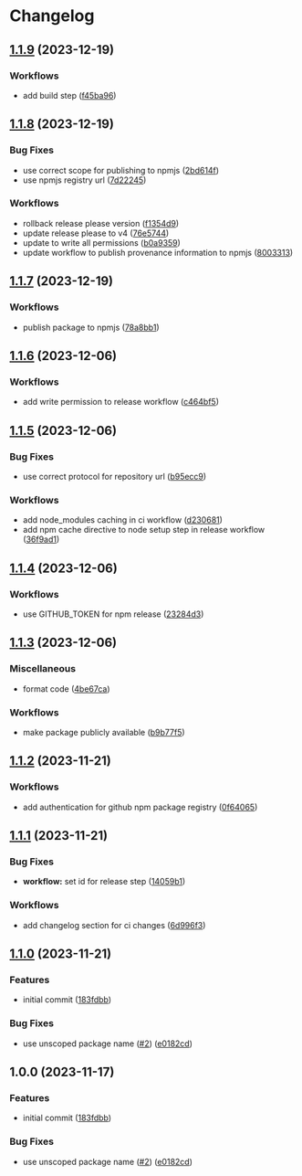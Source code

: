 # Changelog

## [1.1.9](https://github.com/das-buro-am-draht/directus-flow-sync/compare/v1.1.8...v1.1.9) (2023-12-19)


### Workflows

* add build step ([f45ba96](https://github.com/das-buro-am-draht/directus-flow-sync/commit/f45ba96797b60e58da6bcc7fe478f91df999697a))

## [1.1.8](https://github.com/das-buro-am-draht/directus-flow-sync/compare/v1.1.7...v1.1.8) (2023-12-19)


### Bug Fixes

* use correct scope for publishing to npmjs ([2bd614f](https://github.com/das-buro-am-draht/directus-flow-sync/commit/2bd614f4f7738fb5d7d19c3252e03181a320c2b4))
* use npmjs registry url ([7d22245](https://github.com/das-buro-am-draht/directus-flow-sync/commit/7d222452c961d7fce0869a9cbcdc965390761f66))


### Workflows

* rollback release please version ([f1354d9](https://github.com/das-buro-am-draht/directus-flow-sync/commit/f1354d9688458dc55a4a644ad6eae4fbeb965c40))
* update release please to v4 ([76e5744](https://github.com/das-buro-am-draht/directus-flow-sync/commit/76e574494d8521f2a194d949dea4dbeb0588672a))
* update to write all permissions ([b0a9359](https://github.com/das-buro-am-draht/directus-flow-sync/commit/b0a935972109e93fa0918d8ab1fc1b96cfcb68f4))
* update workflow to publish provenance information to npmjs ([8003313](https://github.com/das-buro-am-draht/directus-flow-sync/commit/800331339620287834ed5fbf83f222558ef18322))

## [1.1.7](https://github.com/das-buro-am-draht/directus-flow-sync/compare/v1.1.6...v1.1.7) (2023-12-19)


### Workflows

* publish package to npmjs ([78a8bb1](https://github.com/das-buro-am-draht/directus-flow-sync/commit/78a8bb1e19e08a288ca2f715239466273006f18a))

## [1.1.6](https://github.com/das-buro-am-draht/directus-flow-sync/compare/v1.1.5...v1.1.6) (2023-12-06)


### Workflows

* add write permission to release workflow ([c464bf5](https://github.com/das-buro-am-draht/directus-flow-sync/commit/c464bf58dbc5aa72d35a35ca316bd86e0a77fdad))

## [1.1.5](https://github.com/das-buro-am-draht/directus-flow-sync/compare/v1.1.4...v1.1.5) (2023-12-06)


### Bug Fixes

* use correct protocol for repository url ([b95ecc9](https://github.com/das-buro-am-draht/directus-flow-sync/commit/b95ecc9153af7137ef5959e706ea47a117a7a260))


### Workflows

* add node_modules caching in ci workflow ([d230681](https://github.com/das-buro-am-draht/directus-flow-sync/commit/d230681f4abcb80b01b7727beb2030d88e3a3138))
* add npm cache directive to node setup step in release workflow ([36f9ad1](https://github.com/das-buro-am-draht/directus-flow-sync/commit/36f9ad1624275d612171fe5dd48a6643f961d4a4))

## [1.1.4](https://github.com/das-buro-am-draht/directus-flow-sync/compare/v1.1.3...v1.1.4) (2023-12-06)


### Workflows

* use GITHUB_TOKEN for npm release ([23284d3](https://github.com/das-buro-am-draht/directus-flow-sync/commit/23284d34ebba18e682befcb111d0c3b9b732758a))

## [1.1.3](https://github.com/das-buro-am-draht/directus-flow-sync/compare/v1.1.2...v1.1.3) (2023-12-06)


### Miscellaneous

* format code ([4be67ca](https://github.com/das-buro-am-draht/directus-flow-sync/commit/4be67ca0835b8f2f4e9c32bdb08cbdc97f92a3a9))


### Workflows

* make package publicly available ([b9b77f5](https://github.com/das-buro-am-draht/directus-flow-sync/commit/b9b77f55ca50c126fdd544d7e3efe5c4b0c72e63))

## [1.1.2](https://github.com/das-buro-am-draht/directus-flow-sync/compare/v1.1.1...v1.1.2) (2023-11-21)


### Workflows

* add authentication for github npm package registry ([0f64065](https://github.com/das-buro-am-draht/directus-flow-sync/commit/0f64065c9f49a3a888322878397e1b03a7215f33))

## [1.1.1](https://github.com/das-buro-am-draht/directus-flow-sync/compare/v1.1.0...v1.1.1) (2023-11-21)


### Bug Fixes

* **workflow:** set id for release step ([14059b1](https://github.com/das-buro-am-draht/directus-flow-sync/commit/14059b1e68f55136a02eb5fe1f2fd70970f65b4b))


### Workflows

* add changelog section for ci changes ([6d996f3](https://github.com/das-buro-am-draht/directus-flow-sync/commit/6d996f31c299d0a8a70efa9833ef7e72a7d8ddcd))

## [1.1.0](https://github.com/das-buro-am-draht/directus-flow-sync/compare/v1.0.0...v1.1.0) (2023-11-21)


### Features

* initial commit ([183fdbb](https://github.com/das-buro-am-draht/directus-flow-sync/commit/183fdbbb90e3c69d2155badbd5a061b4a84c34a8))


### Bug Fixes

* use unscoped package name ([#2](https://github.com/das-buro-am-draht/directus-flow-sync/issues/2)) ([e0182cd](https://github.com/das-buro-am-draht/directus-flow-sync/commit/e0182cde68931b048336f25404140ec0e5f67f4d))

## 1.0.0 (2023-11-17)


### Features

* initial commit ([183fdbb](https://github.com/das-buro-am-draht/directus-flow-sync/commit/183fdbbb90e3c69d2155badbd5a061b4a84c34a8))


### Bug Fixes

* use unscoped package name ([#2](https://github.com/das-buro-am-draht/directus-flow-sync/issues/2)) ([e0182cd](https://github.com/das-buro-am-draht/directus-flow-sync/commit/e0182cde68931b048336f25404140ec0e5f67f4d))
